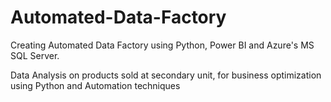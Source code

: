 # Automated-Data-Factory

Creating Automated Data Factory using Python, Power BI and Azure's MS SQL Server.

Data Analysis on products sold at secondary unit, for business optimization using Python and Automation techniques
